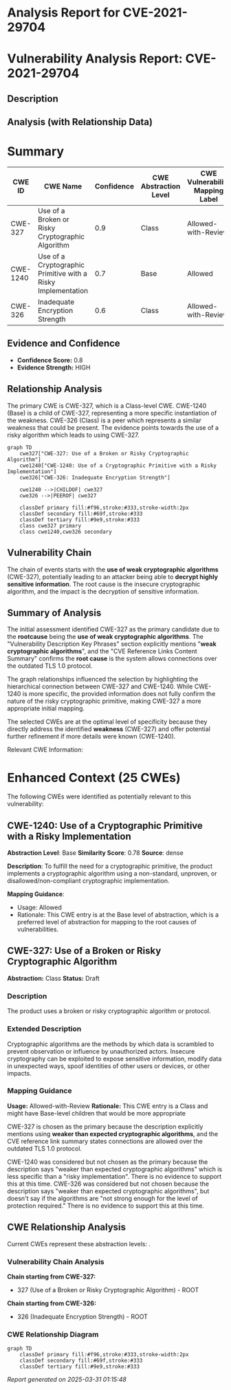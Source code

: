 # Analysis Report for CVE-2021-29704

# Vulnerability Analysis Report: CVE-2021-29704

## Description



## Analysis (with Relationship Data)

# Summary
| CWE ID | CWE Name | Confidence | CWE Abstraction Level | CWE Vulnerability Mapping Label | CWE-Vulnerability Mapping Notes |
|---|---|---|---|---|---|
| CWE-327 | Use of a Broken or Risky Cryptographic Algorithm | 0.9 | Class | Allowed-with-Review | Primary CWE |
| CWE-1240 | Use of a Cryptographic Primitive with a Risky Implementation | 0.7 | Base | Allowed | Secondary Candidate |
| CWE-326 | Inadequate Encryption Strength | 0.6 | Class | Allowed-with-Review | Secondary Candidate |

## Evidence and Confidence

*   **Confidence Score:** 0.8
*   **Evidence Strength:** HIGH

## Relationship Analysis
The primary CWE is CWE-327, which is a Class-level CWE. CWE-1240 (Base) is a child of CWE-327, representing a more specific instantiation of the weakness. CWE-326 (Class) is a peer which represents a similar weakness that could be present. The evidence points towards the use of a risky algorithm which leads to using CWE-327.

```mermaid
graph TD
    cwe327["CWE-327: Use of a Broken or Risky Cryptographic Algorithm"]
    cwe1240["CWE-1240: Use of a Cryptographic Primitive with a Risky Implementation"]
    cwe326["CWE-326: Inadequate Encryption Strength"]

    cwe1240 -->|CHILDOF| cwe327
    cwe326 -->|PEEROF| cwe327

    classDef primary fill:#f96,stroke:#333,stroke-width:2px
    classDef secondary fill:#69f,stroke:#333
    classDef tertiary fill:#9e9,stroke:#333
    class cwe327 primary
    class cwe1240,cwe326 secondary
```

## Vulnerability Chain
The chain of events starts with the **use of weak cryptographic algorithms** (CWE-327), potentially leading to an attacker being able to **decrypt highly sensitive information**. The root cause is the insecure cryptographic algorithm, and the impact is the decryption of sensitive information.

## Summary of Analysis
The initial assessment identified CWE-327 as the primary candidate due to the **rootcause** being the **use of weak cryptographic algorithms**. The "Vulnerability Description Key Phrases" section explicitly mentions "**weak cryptographic algorithms**", and the "CVE Reference Links Content Summary" confirms the **root cause** is the system allows connections over the outdated TLS 1.0 protocol.

The graph relationships influenced the selection by highlighting the hierarchical connection between CWE-327 and CWE-1240. While CWE-1240 is more specific, the provided information does not fully confirm the nature of the risky cryptographic primitive, making CWE-327 a more appropriate initial mapping.

The selected CWEs are at the optimal level of specificity because they directly address the identified **weakness** (CWE-327) and offer potential further refinement if more details were known (CWE-1240).

Relevant CWE Information:

# Enhanced Context (25 CWEs)
The following CWEs were identified as potentially relevant to this vulnerability:

## CWE-1240: Use of a Cryptographic Primitive with a Risky Implementation
**Abstraction Level**: Base
**Similarity Score**: 0.78
**Source**: dense

**Description**:
To fulfill the need for a cryptographic primitive, the product implements a cryptographic algorithm using a non-standard, unproven, or disallowed/non-compliant cryptographic implementation.

**Mapping Guidance**:
- Usage: Allowed
- Rationale: This CWE entry is at the Base level of abstraction, which is a preferred level of abstraction for mapping to the root causes of vulnerabilities.

## CWE-327: Use of a Broken or Risky Cryptographic Algorithm
**Abstraction:** Class
**Status:** Draft

### Description
The product uses a broken or risky cryptographic algorithm or protocol.

### Extended Description
Cryptographic algorithms are the methods by which data is scrambled to prevent observation or influence by unauthorized actors. Insecure cryptography can be exploited to expose sensitive information, modify data in unexpected ways, spoof identities of other users or devices, or other impacts.

### Mapping Guidance
**Usage:** Allowed-with-Review
**Rationale:** This CWE entry is a Class and might have Base-level children that would be more appropriate

CWE-327 is chosen as the primary because the description explicitly mentions using **weaker than expected cryptographic algorithms**, and the CVE reference link summary states connections are allowed over the outdated TLS 1.0 protocol.

CWE-1240 was considered but not chosen as the primary because the description says "weaker than expected cryptographic algorithms" which is less specific than a "risky implementation". There is no evidence to support this at this time.
CWE-326 was considered but not chosen because the description says "weaker than expected cryptographic algorithms", but doesn't say if the algorithms are "not strong enough for the level of protection required." There is no evidence to support this at this time.


## CWE Relationship Analysis

Current CWEs represent these abstraction levels: .


### Vulnerability Chain Analysis

**Chain starting from CWE-327:**
- 327 (Use of a Broken or Risky Cryptographic Algorithm) - ROOT


**Chain starting from CWE-326:**
- 326 (Inadequate Encryption Strength) - ROOT



### CWE Relationship Diagram

```mermaid
graph TD
    classDef primary fill:#f96,stroke:#333,stroke-width:2px
    classDef secondary fill:#69f,stroke:#333
    classDef tertiary fill:#9e9,stroke:#333
```



*Report generated on 2025-03-31 01:15:48*
